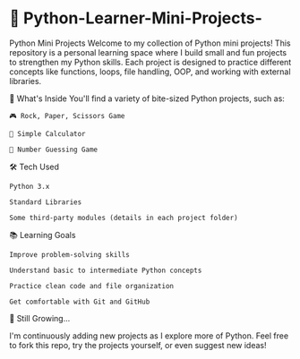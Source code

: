 # 🐍 Python-Learner-Mini-Projects-
Python Mini Projects
Welcome to my collection of Python mini projects!
This repository is a personal learning space where I build small and fun projects to strengthen my Python skills.
Each project is designed to practice different concepts like functions, loops, file handling, OOP, and working with external libraries.

📌 What's Inside
You'll find a variety of bite-sized Python projects, such as:

    🎮 Rock, Paper, Scissors Game
    
    🧮 Simple Calculator
    
    🔢 Number Guessing Game



🛠 Tech Used

    Python 3.x
    
    Standard Libraries
    
    Some third-party modules (details in each project folder)



📚 Learning Goals

    Improve problem-solving skills
    
    Understand basic to intermediate Python concepts
    
    Practice clean code and file organization
    
    Get comfortable with Git and GitHub

🌱 Still Growing...

I'm continuously adding new projects as I explore more of Python.
Feel free to fork this repo, try the projects yourself, or even suggest new ideas!




















